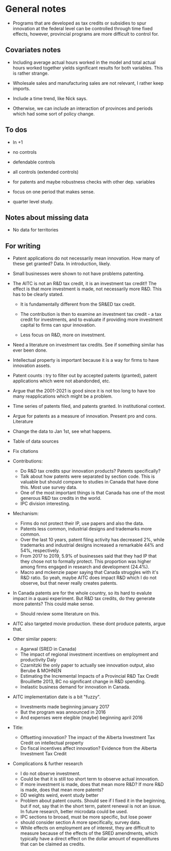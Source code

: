 # General notes

- Programs that are developed as tax credits or subsidies to spur innovation at the federal level can be controlled through time fixed effects, however, provincial programs are more difficult to control for.

## Covariates notes

- Including average actual hours worked in the model and total actual hours worked together yields significant results for both variables. This is rather strange. 

- Wholesale sales and manufacturing sales are not relevant, I rather keep imports. 

-  Include a time trend, like Nick says. 

-  Otherwise, we can include an interaction of provinces and periods which had some sort of policy change. 

## To dos

-  ln +1 

- no controls

- defendable controls

- all controls (extended controls)

- for patents and maybe robustness checks with other dep. variables

- focus on one period that makes sense. 

- quarter level study. 

## Notes about missing data

- No data for territories 

## For writing

- Patent applications do not necessarily mean innovation. How many of these get granted? Data. In introduction, likely. 

- Small businesses were shown to not have problems patenting. 

- The AITC is not an R&D tax credit, it is an investment tax credit!! The effect is that more investment is made, not necessarily more R&D. This has to be clearly stated.

    - It is fundamentally different from the SR\&ED tax credit.

    - The contribution is then to examine an investment tax credit - a tax credit for investments, and to evaluate if providing more investment capital to firms can spur innovation.

    - Less focus on R&D, more on investment. 

- Need a literature on investment tax credits. See if something similar has ever been done. 

-  Intellectual property is important because it is a way for firms to have innovation assets. 

- Patent counts : try to filter out by accepted patents (granted), patent applications which were not abandonded, etc. 

- Argue that the 2001-2021 is good since it is not too long to have too many reapplications which might be a problem.

- Time series of patents filed, and patents granted. In institutional context. 

- Argue for patents as a measure of innovation. Present pro and cons. Literature

- Change the data to Jan 1st, see what happens. 

- Table of data sources

- Fix citations

- Contributions:
    - Do R&D tax credits spur innovation products? Patents specifically?
    - Talk about how patents were separated by section code. This is valuable but should compare to studies in Canada that have done this. Most use survey data. 
    - One of the most important things is that Canada has one of the most generous R&D tax credits in the world.
    - IPC division interesting. 

- Mechanism:
    - Firms do not protect their IP, use papers and also the data.
    - Patents less common, industrial designs and trademarks more common.
    - Over the last 10 years, patent filing activity has decreased 2%, while trademarks and industrial designs increased a remarkable 44% and 54%, respectively.
    - From 2017 to 2019, 5.9% of businesses said that they had IP that they chose not to formally protect. This proportion was higher among firms engaged in research and development (24.4%).
    - Macro and mckenzie paper saying that Canada struggles with it's R&D ratio. So yeah, maybe AITC does impact R\&D which I do not observe, but that never really creates patents.

- In Canada patents are for the whole country, so its hard to evalute impact in a quasi experiment. But R&D tax credits, do they generate more patents? This could make sense.
    - Should review some literature on this.

- AITC also targeted movie production. these dont produce patents, argue that.

- Other similar papers:
    - Agarwal (SRED in Canada)
    - The impact of regional investment incentives on employment and productivity Daly
    - Czarnitzki the only paper to actually see innovation output, also Berube & MOHNEN
    - Estimating the Incremental Impacts of a Provincial R&D Tax Credit Brouillette 2013, BC no significant change in R\&D spending. 
    - Inelastic business demand for innovation in Canada. 

- AITC implementation date is a bit "fuzzy".
    - Investments made beginning january 2017
    - But the program was announced in 2016
    - And expenses were elegible (maybe) beginning april 2016

- Title: 
    - Offsetting innovation? The impact of the Alberta Investment Tax Credit on intellectual property
    - Do fiscal incentives affect innovation? Evidence from the Alberta Investment Tax Credit

- Complications & further research
    - I do not observe investment. 
    - Could be that it is still too short term to observe actual innovation.
    - If more investment is made, does that mean more R&D? If more R\&D is made, does that mean more patents?
    - DD weights weird, event study better
    - Problem about patent counts. Should see if I fixed it in the beginning, but if not, say that in the short term, patent renewal is not an issue. In future research, better microdata could be used.
    - IPC sections to brooad, must be more specific, but lose power
    - should consider section A more specifically, survey data. 
    - While effects on employment are of interest, they are difficult to measure because of the effects of the SRED amendments, which typically have a direct effect on the dollar amount of expenditures that can be claimed as credits. 